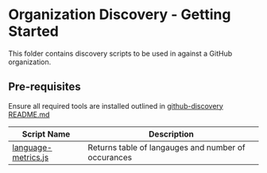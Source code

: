 # Organization Discovery - Getting Started

This folder contains discovery scripts to be used in against a GitHub organization.

## Pre-requisites

Ensure all required tools are installed outlined in [github-discovery README.md](../README.md)

| Script Name                                  | Description |
| -----------                                  | ----------- |
| [language-metrics.js](./language-metrics.js) | Returns table of langauges and number of occurances |